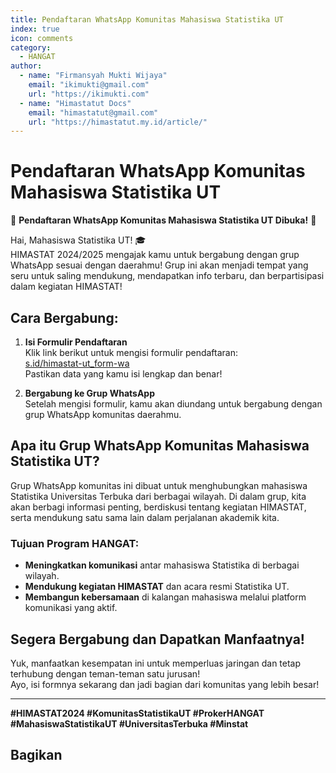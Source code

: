 ```yaml
--- 
title: Pendaftaran WhatsApp Komunitas Mahasiswa Statistika UT
index: true
icon: comments
category:
  - HANGAT
author:
  - name: "Firmansyah Mukti Wijaya"
    email: "ikimukti@gmail.com"
    url: "https://ikimukti.com"
  - name: "Himastatut Docs"
    email: "himastatut@gmail.com"
    url: "https://himastatut.my.id/article/"
--- 
```


# Pendaftaran WhatsApp Komunitas Mahasiswa Statistika UT

📣 **Pendaftaran WhatsApp Komunitas Mahasiswa Statistika UT Dibuka!** 📣

Hai, Mahasiswa Statistika UT! 🎓  
HIMASTAT 2024/2025 mengajak kamu untuk bergabung dengan grup WhatsApp sesuai dengan daerahmu! Grup ini akan menjadi tempat yang seru untuk saling mendukung, mendapatkan info terbaru, dan berpartisipasi dalam kegiatan HIMASTAT!

## Cara Bergabung:
1. **Isi Formulir Pendaftaran**  
   Klik link berikut untuk mengisi formulir pendaftaran:  
   [s.id/himastat-ut_form-wa](https://s.id/himastat-ut_form-wa)  
   Pastikan data yang kamu isi lengkap dan benar!

2. **Bergabung ke Grup WhatsApp**  
   Setelah mengisi formulir, kamu akan diundang untuk bergabung dengan grup WhatsApp komunitas daerahmu. 

## Apa itu Grup WhatsApp Komunitas Mahasiswa Statistika UT?
Grup WhatsApp komunitas ini dibuat untuk menghubungkan mahasiswa Statistika Universitas Terbuka dari berbagai wilayah. Di dalam grup, kita akan berbagi informasi penting, berdiskusi tentang kegiatan HIMASTAT, serta mendukung satu sama lain dalam perjalanan akademik kita.

### Tujuan Program HANGAT:
- **Meningkatkan komunikasi** antar mahasiswa Statistika di berbagai wilayah.
- **Mendukung kegiatan HIMASTAT** dan acara resmi Statistika UT.
- **Membangun kebersamaan** di kalangan mahasiswa melalui platform komunikasi yang aktif.

## Segera Bergabung dan Dapatkan Manfaatnya!
Yuk, manfaatkan kesempatan ini untuk memperluas jaringan dan tetap terhubung dengan teman-teman satu jurusan!  
Ayo, isi formnya sekarang dan jadi bagian dari komunitas yang lebih besar!

--- 

**#HIMASTAT2024 #KomunitasStatistikaUT #ProkerHANGAT #MahasiswaStatistikaUT #UniversitasTerbuka #Minstat**


## Bagikan
<Share colorful />
<GitContributors />
<GitChangelog />